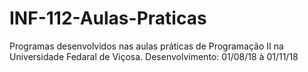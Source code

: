 # INF-112-Aulas-Praticas
Programas desenvolvidos nas aulas práticas de Programação II na Universidade Fedaral de Viçosa.
Desenvolvimento: 01/08/18 à 01/11/18
